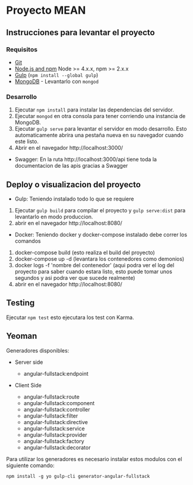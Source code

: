 # Proyecto MEAN

## Instrucciones para levantar el proyecto

### Requisitos

- [Git](https://git-scm.com/)
- [Node.js and npm](nodejs.org) Node >= 4.x.x, npm >= 2.x.x
- [Gulp](http://gulpjs.com/) (`npm install --global gulp`)
- [MongoDB](https://www.mongodb.org/) - Levantarlo con `mongod`

### Desarrollo

1. Ejecutar `npm install` para instalar las dependencias del servidor.
2. Ejecutar `mongod` en otra consola para tener corriendo una instancia de MongoDB.
3. Ejecutar `gulp serve` para levantar el servidor en modo desarrollo. Esto automaticamente abrira una pestaña nueva en su navegador cuando este listo.
4. Abrir en el navegador http://localhost:3000/

* Swagger: En la ruta http://localhost:3000/api tiene toda la documentacion de las apis gracias a Swagger

## Deploy o visualizacion del proyecto

- Gulp: Teniendo instalado todo lo que se requiere

1. Ejecutar `gulp build` para compilar el proyecto y `gulp serve:dist` para levantarlo en modo produccion.
2. abrir en el navegador http://localhost:8080/

- Docker: Teniendo docker y docker-compose instalado debe correr los comandos 

1. docker-compose build (esto realiza el build del proyecto)
2. docker-compose up -d (levantara los contenedores como demonios)
3. docker logs -f 'nombre del contenedor' (aqui podra ver el log del proyecto para saber cuando estara listo, esto puede tomar unos segundos y asi podra ver que sucede realmente)
4. abrir en el navegador http://localhost:8080/

## Testing

Ejecutar `npm test` esto ejecutara los test con Karma.

## Yeoman

Generadores disponibles:

* Server side
    - angular-fullstack:endpoint

* Client Side
    - angular-fullstack:route
    - angular-fullstack:component
    - angular-fullstack:controller
    - angular-fullstack:filter
    - angular-fullstack:directive
    - angular-fullstack:service
    - angular-fullstack:provider
    - angular-fullstack:factory
    - angular-fullstack:decorator

Para utilizar los generadores es necesario instalar estos modulos con el siguiente comando:
```
npm install -g yo gulp-cli generator-angular-fullstack